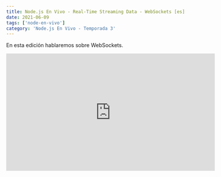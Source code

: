 ```yaml
---
title: Node.js En Vivo - Real-Time Streaming Data - WebSockets [es]
date: 2021-06-09
tags: ['node-en-vivo']
category: 'Node.js En Vivo - Temporada 3'
---
```

En esta edición hablaremos sobre WebSockets.

<iframe class="mt-2" width="560" height="315" src="https://www.youtube.com/embed/3bl_GoYpuHI" title="YouTube video player" frameborder="0" allow="accelerometer; autoplay; clipboard-write; encrypted-media; gyroscope; picture-in-picture" allowfullscreen></iframe>
